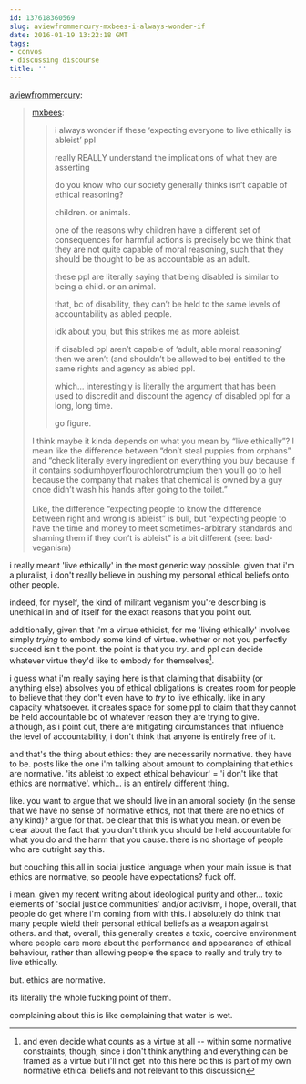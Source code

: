 ```yaml
---
id: 137618360569
slug: aviewfrommercury-mxbees-i-always-wonder-if
date: 2016-01-19 13:22:18 GMT
tags:
- convos
- discussing discourse
title: ''
---
```

<p><a class="tumblr_blog" href="http://aviewfrommercury.tumblr.com/post/137617326453">aviewfrommercury</a>:</p>
<blockquote>
<p><a class="tumblr_blog" href="http://mxbees.tumblr.com/post/137616117329">mxbees</a>:</p>
<blockquote>
<p>i always wonder if these ‘expecting everyone to live ethically is ableist’ ppl</p>

<p>really REALLY understand the implications of what they are asserting</p>

<p>do you know who our society generally thinks isn’t capable of ethical reasoning?</p>

<p>children. or animals.</p>

<p>one of the reasons why children have a different set of consequences for harmful actions is precisely bc we think that they are not quite capable of moral reasoning, such that they should be thought to be as accountable as an adult.</p>

<p>these ppl are literally saying that being disabled is similar to being a child. or an animal.</p>

<p>that, bc of disability, they can’t be held to the same levels of accountability as abled people.</p>

<p>idk about you, but this strikes me as more ableist.</p>

<p>if disabled ppl aren’t capable of ‘adult, able moral reasoning’ then we aren’t (and shouldn’t be allowed to be) entitled to the same rights and agency as abled ppl.</p>

<p>which… interestingly is literally the argument that has been used to discredit and discount the agency of disabled ppl for a long, long time.</p>

<p>go figure.</p>
</blockquote>
<p>I think maybe it kinda depends on what you mean by “live ethically”? I mean like the difference between “don’t steal puppies from orphans” and “check literally every ingredient on everything you buy because if it contains sodiumhpyerflourochlorotrumpium then you’ll go to hell because the company that makes that chemical is owned by a guy once didn’t wash his hands after going to the toilet.”<br><br>Like, the difference “expecting people to know the difference between right and wrong is ableist” is bull, but “expecting people to have the time and money to meet sometimes-arbitrary standards and shaming them if they don’t is ableist” is a bit different (see: bad-veganism)</p>
</blockquote>

i really meant 'live ethically' in the most generic way possible. given that i'm a pluralist, i don't really believe in pushing my personal ethical beliefs onto other people.

indeed, for myself, the kind of militant veganism you're describing is unethical in and of itself for the exact reasons that you point out.

additionally, given that i'm a virtue ethicist, for me 'living ethically' involves simply *trying* to embody some kind of virtue. whether or not you perfectly succeed isn't the point. the point is that you *try*. and ppl can decide whatever virtue they'd like to embody for themselves[^virtue]. 

i guess what i'm really saying here is that claiming that disability (or anything else) absolves you of ethical obligations is creates room for people to believe that they don't even have to *try* to live ethically. like in any capacity whatsoever. it creates space for some ppl to claim that they cannot be held accountable bc of whatever reason they are trying to give. although, as i point out, there are mitigating circumstances that influence the level of accountability, i don't think that anyone is entirely free of it.

and that's the thing about ethics: they are necessarily normative. they have to be. posts like the one i'm talking about amount to complaining that ethics are normative. 'its ableist to expect ethical behaviour' = 'i don't like that ethics are normative'. which... is an entirely different thing.

like. you want to argue that we should live in an amoral society (in the sense that we have no sense of normative ethics, not that there are no ethics of any kind)? argue for that. be clear that this is what you mean. or even be clear about the fact that you don't think you should be held accountable for what you do and the harm that you cause. there is no shortage of people who are outright say this.

but couching this all in social justice language when your main issue is that ethics are normative, so people have expectations? fuck off. 

i mean. given my recent writing about ideological purity and other... toxic elements of 'social justice communities' and/or activism, i hope, overall, that people do get where i'm coming from with this. i absolutely do think that many people wield their personal ethical beliefs as a weapon against others. and that, overall, this generally creates a toxic, coercive environment where people care more about the performance and appearance of ethical behaviour, rather than allowing people the space to really and truly try to live ethically.

but. ethics are normative.

its literally the whole fucking point of them.

complaining about this is like complaining that water is wet. 

[^virtue]: and even decide what counts as a virtue at all -- within some normative constraints, though, since i don't think anything and everything can be framed as a virtue but i'll not get into this here bc this is part of my own normative ethical beliefs and not relevant to this discussion
